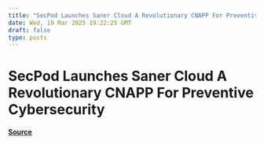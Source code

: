```yaml
---
title: "SecPod Launches Saner Cloud A Revolutionary CNAPP For Preventive Cybersecurity"
date: Wed, 19 Mar 2025 19:22:25 GMT
draft: false
type: posts
---
```

# SecPod Launches Saner Cloud A Revolutionary CNAPP For Preventive Cybersecurity









#### [Source](https://hackernoon.com/secpod-launches-saner-cloud-a-revolutionary-cnapp-for-preventive-cybersecurity?source=rss)

